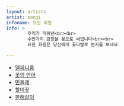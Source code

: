 ```yaml
---
layout: artists
artist: songi
infoname: 묘한 화원
info: >
        우리가 피워낸<br><br>
        수만가지 감정을 꽃으로 써냅니다<br><br>
        묘한 화원은 당신에게 꽃다발로 편지를 보내요

---
```

<article class="work">
<ul>
    <li>
    <a href="/artists/songi/strangegarden/del">델피니움</a>
    </li>
    <li>
    <a href="/artists/songi/strangegarden/lang">꽃의 언어</a>
    </li>
    <li>
    <a href="/artists/songi/strangegarden/min">민들레</a>
    </li>
    <li>
    <a href="/artists/songi/strangegarden/grand">할미꽃</a>
    </li>
    <li>
    <a href="/artists/songi/strangegarden/year">한해살이</a>
    </li>
</ul>
</article>